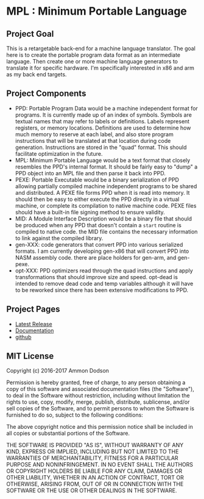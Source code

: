 # MPL : Minimum Portable Language

## Project Goal
This is a retargetable back-end for a machine language translator. The goal here is to create the portable program data format as an intermediate language. Then create one or more machine language generators to translate it for specific hardware. I'm specifically interested in x86 and arm as my back end targets.

## Project Components
*	PPD: Portable Program Data would be a machine independent format for programs. It is currently made up of an index of symbols. Symbols are textual names that may refer to labels or definitions. Labels represent registers, or memory locations. Definitions are used to determine how much memory to reserve at each label, and also store program instructions that will be translated at that location during code generation. Instructions are stored in the "quad" format. This should facilitate optimization in the future.
*	MPL: Minimum Portable Language would be a text format that closely resembles the PPD's internal format. It should be fairly easy to "dump" a PPD object into an MPL file and then parse it back into PPD.
*	PEXE: Portable Executable would be a binary serialization of PPD allowing partially compiled machine independent programs to be shared and distributed. A PEXE file forms PPD when it is read into memory. It should then be easy to either execute the PPD directly in a virtual machine, or complete its compilation to native machine code. PEXE files should have a built-in file signing method to ensure validity.
*	MID: A Module Interface Description would be a binary file that should be produced when any PPD that doesn't contain a `start` routine is compiled to native code. the MID file contains the necessary information to link against the compiled library.
*	gen-XXX: code generators that convert PPD into various serialized formats. I am currently developing gen-x86 that will convert PPD into NASM assembly code. there are place holders for gen-arm, and gen-pexe.
*	opt-XXX: PPD optimizers read through the quad instructions and apply transformations that should improve size and speed. opt-dead is intended to remove dead code and temp variables although it will have to be reworked since there has been extensive modifications to PPD.

## Project Pages
*	[Latest Release](https://github.com/ammon0/MPL/releases/latest)
*	[Documentation](https://ammon0.github.io/MPL/)
*	[github](https://github.com/ammon0/MPL)

## MIT License
Copyright (c) 2016-2017 Ammon Dodson

Permission is hereby granted, free of charge, to any person obtaining a copy
of this software and associated documentation files (the "Software"), to deal
in the Software without restriction, including without limitation the rights
to use, copy, modify, merge, publish, distribute, sublicense, and/or sell
copies of the Software, and to permit persons to whom the Software is
furnished to do so, subject to the following conditions:

The above copyright notice and this permission notice shall be included in all
copies or substantial portions of the Software.

THE SOFTWARE IS PROVIDED "AS IS", WITHOUT WARRANTY OF ANY KIND, EXPRESS OR
IMPLIED, INCLUDING BUT NOT LIMITED TO THE WARRANTIES OF MERCHANTABILITY,
FITNESS FOR A PARTICULAR PURPOSE AND NONINFRINGEMENT. IN NO EVENT SHALL THE
AUTHORS OR COPYRIGHT HOLDERS BE LIABLE FOR ANY CLAIM, DAMAGES OR OTHER
LIABILITY, WHETHER IN AN ACTION OF CONTRACT, TORT OR OTHERWISE, ARISING FROM,
OUT OF OR IN CONNECTION WITH THE SOFTWARE OR THE USE OR OTHER DEALINGS IN THE
SOFTWARE.
